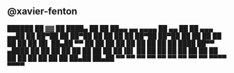 ## @xavier-fenton
<p>
  
██████ ██    ▓▓       ██    ████▄          ██
  ██   ██▄▄  ▄▄ ▄▄▄▄  ██ ▄▄ ██ ██  ▄▄▄   ▄▄██
  ██   ██▀██ ██ ██▀██ ██ ██ ██ ██ ██▀██ ██▀██
  ██   ██ ██ ██ ██ ██ ██▐█▌ ██▄██ ▀▀ ██ ██ ██
  ██   ██ ██ ██ ██ ██ ████  ██▀▀  ▄████ ██ ██
  ██   ██ ██ ██ ██ ██ ██▐█▌ ██    ██ ██ ██ ██
  ██   ██ ██ ██ ██ ██ ██ ██ ██    ██▄██ ██▄██
  ▀▀   ▀▀ ▀▀ ▀▀ ▀▀ ▀▀ ▀▀ ▀▀ ▀▀     ▀▀▀▀  ▀▀▀▀
  
</p>

<br/>
<br/>
<br/>
<br/>
<br/>
<br/>
<br/>
<br/>
<br/>
<br/>
<br/>

